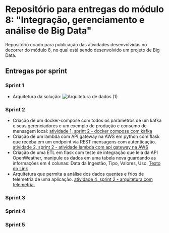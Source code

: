 # Repositório para entregas do módulo 8: "Integração, gerenciamento e análise de Big Data"
Repositório criado para publicação das atividades desenvolvidas no decorrer do módulo 8, no qual está sendo desenvolvido um projeto de Big Data.
## Entregas por sprint
### Sprint 1
- Arquitetura da solução: 
![Arquitetura de dados (1)](https://github.com/1zabella/Modulo-8/assets/99206817/43451f55-33c2-48d9-a87d-78d35f8919ee)


### Sprint 2
- Criação de um docker-compose com todos os parâmetros de um kafka e seus gerenciadores e um exemplo de produção e consumo de mensagem local: [atividade 1, sprint 2 - docker compose com kafka](https://github.com/1zabella/Modulo-8/tree/main/Atividade%201%20-%20docker%20compose%20com%20kafka)
- Criação de um lambda com API gateway na AWS em python com flask que receba em um endpoint via REST mensagens com autenticação. [atividade 2, sprint 2 - atividade lambda com api gateway na AWS](https://github.com/1zabella/Modulo-8/tree/main/Atividade%202%20-%20lambda%20com%20API%20gateway%20na%20AWS)
- Criação de uma ETL em flask com teste de integração que leia da API OpenWeather, manipule os dados em uma tabela nova guardando as informações em 4 colunas: Data da Ingestão, Tipo, Valores, Uso. [Texto do Link](URL)
- Arquitetura que permita a análise dos dados quentes e frios de telemetria de uma aplicação. [atividade 4, sprint 2 - arquitetura com telemetria.](https://github.com/1zabella/Modulo-8/tree/dev/Atividade%204%20-%20Arquitetura%20que%20permita%20a%20an%C3%A1lise%20dos%20dados%20quentes%20e%20frios%20de%20telemetria%20de%20uma%20aplica%C3%A7%C3%A3o)

### Sprint 3
### Sprint 4
### Sprint 5
